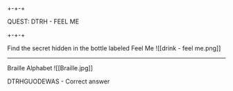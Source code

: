 ## 

+-+-+

QUEST: DTRH - FEEL ME

+-+-+

Find the secret hidden in the bottle labeled Feel Me
![[drink - feel me.png]]

---

Braille Alphabet
![[Braille.jpg]]

DTRHGUODEWAS - Correct answer
